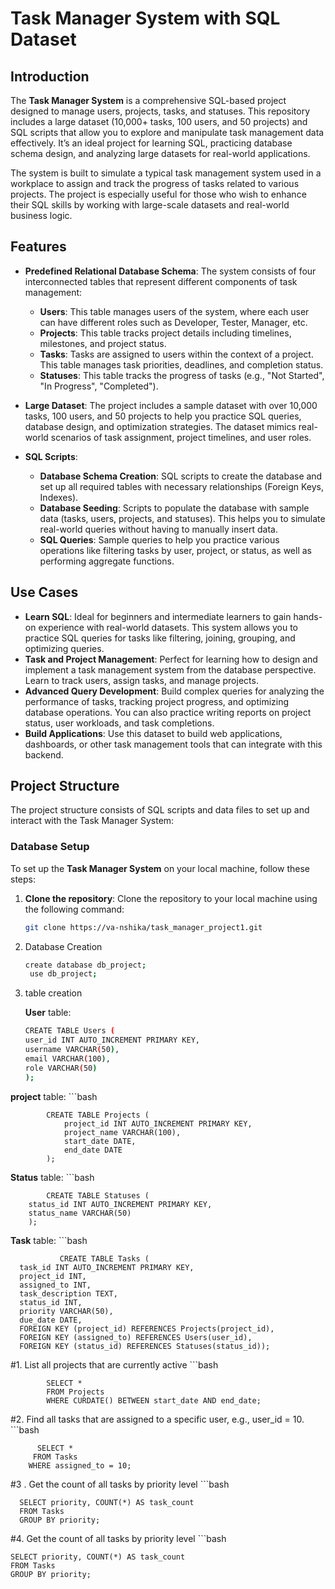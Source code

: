 # Task Manager System with SQL Dataset

## Introduction
The **Task Manager System** is a comprehensive SQL-based project designed to manage users, projects, tasks, and statuses. This repository includes a large dataset (10,000+ tasks, 100 users, and 50 projects) and SQL scripts that allow you to explore and manipulate task management data effectively. It’s an ideal project for learning SQL, practicing database schema design, and analyzing large datasets for real-world applications.

The system is built to simulate a typical task management system used in a workplace to assign and track the progress of tasks related to various projects. The project is especially useful for those who wish to enhance their SQL skills by working with large-scale datasets and real-world business logic.

## Features
- **Predefined Relational Database Schema**: 
  The system consists of four interconnected tables that represent different components of task management:
  - **Users**: This table manages users of the system, where each user can have different roles such as Developer, Tester, Manager, etc.
  - **Projects**: This table tracks project details including timelines, milestones, and project status.
  - **Tasks**: Tasks are assigned to users within the context of a project. This table manages task priorities, deadlines, and completion status.
  - **Statuses**: This table tracks the progress of tasks (e.g., "Not Started", "In Progress", "Completed").

- **Large Dataset**: 
  The project includes a sample dataset with over 10,000 tasks, 100 users, and 50 projects to help you practice SQL queries, database design, and optimization strategies. The dataset mimics real-world scenarios of task assignment, project timelines, and user roles.

- **SQL Scripts**: 
  - **Database Schema Creation**: SQL scripts to create the database and set up all required tables with necessary relationships (Foreign Keys, Indexes).
  - **Database Seeding**: Scripts to populate the database with sample data (tasks, users, projects, and statuses). This helps you to simulate real-world queries without having to manually insert data.
  - **SQL Queries**: Sample queries to help you practice various operations like filtering tasks by user, project, or status, as well as performing aggregate functions.

## Use Cases
- **Learn SQL**: Ideal for beginners and intermediate learners to gain hands-on experience with real-world datasets. This system allows you to practice SQL queries for tasks like filtering, joining, grouping, and optimizing queries.
- **Task and Project Management**: Perfect for learning how to design and implement a task management system from the database perspective. Learn to track users, assign tasks, and manage projects.
- **Advanced Query Development**: Build complex queries for analyzing the performance of tasks, tracking project progress, and optimizing database operations. You can also practice writing reports on project status, user workloads, and task completions.
- **Build Applications**: Use this dataset to build web applications, dashboards, or other task management tools that can integrate with this backend.

## Project Structure
The project structure consists of SQL scripts and data files to set up and interact with the Task Manager System:
### Database Setup
To set up the **Task Manager System** on your local machine, follow these steps:

1. **Clone the repository**: 
   Clone the repository to your local machine using the following command:
   ```bash
   git clone https://va-nshika/task_manager_project1.git

2. Database Creation
   ```bash
   create database db_project;
    use db_project;
3. table creation


    **User** table:
    ```bash
    CREATE TABLE Users (
    user_id INT AUTO_INCREMENT PRIMARY KEY,
    username VARCHAR(50),
    email VARCHAR(100),
    role VARCHAR(50)
    );

  **project** table:
       ```bash
       
            CREATE TABLE Projects (
                project_id INT AUTO_INCREMENT PRIMARY KEY,
                project_name VARCHAR(100),
                start_date DATE,
                end_date DATE
            );
   **Status** table:
            ```bash
    
            CREATE TABLE Statuses (
        status_id INT AUTO_INCREMENT PRIMARY KEY,
        status_name VARCHAR(50)
        );
  **Task** table:
            ```bash
  
               CREATE TABLE Tasks (
      task_id INT AUTO_INCREMENT PRIMARY KEY,
      project_id INT,
      assigned_to INT,
      task_description TEXT,
      status_id INT,
      priority VARCHAR(50),
      due_date DATE,
      FOREIGN KEY (project_id) REFERENCES Projects(project_id),
      FOREIGN KEY (assigned_to) REFERENCES Users(user_id),
      FOREIGN KEY (status_id) REFERENCES Statuses(status_id));

  
               

  #1. List all projects that are currently active 
         ```bash
           
            SELECT * 
            FROM Projects 
            WHERE CURDATE() BETWEEN start_date AND end_date;

#2. Find all tasks that are assigned to a specific user, e.g., user_id = 10.
         ```bash

          SELECT * 
         FROM Tasks 
        WHERE assigned_to = 10;
#3 . Get the count of all tasks by priority level
           ```bash


      SELECT priority, COUNT(*) AS task_count 
      FROM Tasks 
      GROUP BY priority;
#4. Get the count of all tasks by priority level
       ```bash

       
    SELECT priority, COUNT(*) AS task_count 
    FROM Tasks 
    GROUP BY priority;






